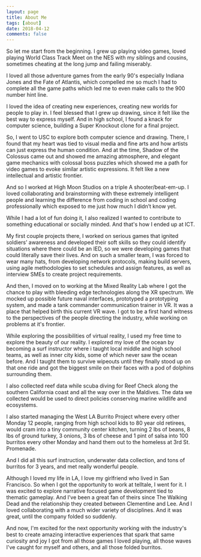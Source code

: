 ```yaml
---
layout: page
title: About Me
tags: [about]
date: 2018-04-12
comments: false
---
```

   
<center><a href="http://eevangel.github.io/Portfolio1"></a> </center>


So let me start from the beginning. I grew up playing video games, loved playing World Class Track Meet on the NES with my siblings and cousins, sometimes cheating at the long jump and failing miserably.

 I loved all those adventure games from the early 90's especially Indiana Jones and the Fate of Atlantis, which compelled me so much I had to complete all the game paths which led me to even make calls to the 900 number hint line.

I loved the idea of creating new experiences, creating new worlds for people to play in. I feel blessed that I grew up drawing, since it felt like the best way to express myself. And in high school, I found a knack for computer science, building a Super Knockout clone for a final project. 

So, I went to USC to explore both computer science and drawing.
There, I found that my heart was tied to visual media and fine arts and how artists can just express the human condition. And at the time, Shadow of the Colossus came out and showed me amazing atmosphere, and elegant game mechanics with colossal boss puzzles which showed me a path for video games to evoke similar artistic expressions. It felt like a new intellectual and artistic frontier. 

And so I worked at High Moon Studios on a triple A shooter/beat-em-up. I loved collaborating and brainstorming with these extremely intelligent people and learning the difference from coding in school and coding professionally which exposed to me just how much I didn’t know yet. 

While I had a lot of fun doing it,  I also realized I wanted to contribute to something educational or socially minded. And that's how I ended up at ICT. 

My first couple projects there, I worked on serious games that ignited soldiers’ awareness and developed their soft skills so they could identify situations where there could be an IED,  so we were developing games that could literally save their lives.
And on such a smaller team, I was forced to wear many hats, from developing network protocols, making build servers, using agile methodologies to set schedules and assign features, as well as interview SMEs to create project requirements. 

And then, I moved on to working at the Mixed Reality Lab where I got the chance to play with bleeding edge technologies along the XR spectrum.
We mocked up possible future naval interfaces, prototyped a prototyping system, and made a tank commander communication trainer in VR. It was a place that helped birth this current VR wave. I got to be a first hand witness to the perspectives of the people directing the industry, while working on problems at it's frontier.

While exploring the possibilities of virtual reality, I used my free time to explore the beauty of our reality. I explored my love of the ocean by becoming a surf instructor where i taught local middle and high school teams, as well as  inner city kids, some of which never saw the ocean before. And I taught them to survive wipeouts until they finally stood up on that one ride and got the biggest smile on their faces with a pod of dolphins surrounding them. 

I also collected reef data while scuba diving for Reef Check along the southern California coast and all the way over in the Maldives. The data we collected would be used to direct policies conserving marine wildlife and ecosystems.

I also started managing the West LA Burrito Project where every other Monday 12 people, ranging from high school kids to 80 year old retirees, would cram into a tiny community center kitchen, turning 2 lbs of beans, 8 lbs of ground turkey, 3 onions, 3 lbs of cheese and 1 pint of salsa into 100 burritos every other Monday and hand them out to the homeless at 3rd St. Promenade. 

And I did all this surf instruction, underwater data collection, and tons of burritos for 3 years, and met really wonderful people. 

Although I loved my life in LA, I love my girlfriend who lived in San Francisco. So when I got the opportunity to work at telltale, I went for it. I was excited to explore narrative focused game development tied to thematic gameplay. And I’ve been a great fan of theirs since The Walking Dead and the relationship they created between Clementine and Lee. And I loved collaborating with a much wider variety of disciplines. And it was great, until the company folded so suddenly. 

And now, I'm excited for the next opportunity working with the industry's best to create amazing interactive experiences that spark that same curiosity and joy I got from all those games I loved playing, all those waves I've caught for myself and others, and all those folded burritos.

